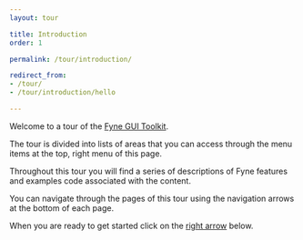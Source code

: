 ```yaml
---
layout: tour

title: Introduction
order: 1

permalink: /tour/introduction/

redirect_from:
- /tour/
- /tour/introduction/hello

---
```


Welcome to a tour of the [Fyne GUI Toolkit](https://fyne.io/).

The tour is divided into lists of areas that you can access through the menu
items at the top, right menu of this page.

Throughout this tour you will find a series of descriptions of Fyne features
and examples code associated with the content.

You can navigate through the pages of this tour using the navigation arrows
at the bottom of each page.

When you are ready to get started click on the [right arrow](/tour/introduction/golang) below.
